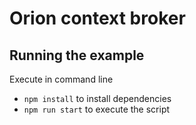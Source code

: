 Orion context broker
====================

Running the example
-----------
Execute in command line
- `npm install` to install dependencies
- `npm run start` to execute the script